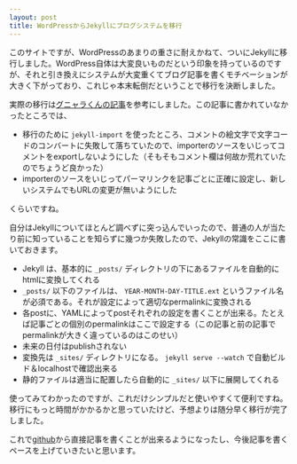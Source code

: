 ```yaml
---
layout: post
title: WordPressからJekyllにブログシステムを移行
---
```

このサイトですが、WordPressのあまりの重さに耐えかねて、ついにJekyllに移行しました。WordPress自体は大変良いものだという印象を持っているのですが、それと引き換えにシステムが大変重くてブログ記事を書くモチベーションが大きく下がっており、これじゃ本末転倒だということで移行を決断しました。




実際の移行は[グニャラくんの記事](http://blog.wktk.co.jp/ja/entry/2013/04/26/wordpress-to-jekyll)を参考にしました。この記事に書かれていなかったところでは、

- 移行のために `jekyll-import` を使ったところ、コメントの絵文字で文字コードのコンバートに失敗して落ちていたので、importerのソースをいじってコメントをexportしないようにした（そもそもコメント欄は何故か荒れていたのでちょうど良かった）
- importerのソースをいじってパーマリンクを記事ごとに正確に設定し、新しいシステムでもURLの変更が無いようにした

くらいですね。

自分はJekyllについてほとんど調べずに突っ込んでいったので、普通の人が当たり前に知っていることを知らずに幾つか失敗したので、Jekyllの常識をここに書いておきます。

- Jekyll は、基本的に `_posts/` ディレクトリの下にあるファイルを自動的にhtmlに変換してくれる
- `_posts/` 以下のファイルは、 `YEAR-MONTH-DAY-TITLE.ext` というファイル名が必須である。それが設定によって適切なpermalinkに変換される
- 各postに、YAMLによってpostそれぞれの設定を書くことが出来る。たとえば記事ごとの個別のpermalinkはここで設定する（この記事と前の記事でpermalinkが大きく違っているのはこのせい）
- 未来の日付はpublishされない
- 変換先は `_sites/` ディレクトリになる。 `jekyll serve --watch` で自動ビルド＆localhostで確認出来る
- 静的ファイルは適当に配置したら自動的に `_sites/` 以下に展開してくれる

使ってみてわかったのですが、これだけシンプルだと使いやすくて便利ですね。移行にもっと時間がかかるかと思っていたけど、予想よりは随分早く移行が完了しました。

これで[github](http://github.com/tkihira/nmi.jp)から直接記事を書くことが出来るようになったし、今後記事を書くペースを上げていきたいと思います。
